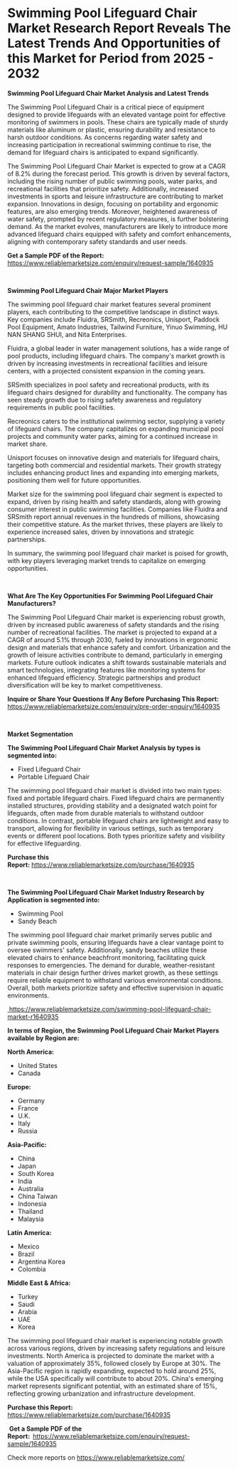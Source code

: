 <p><h1>Swimming Pool Lifeguard Chair Market Research Report Reveals The Latest Trends And Opportunities of this Market for Period from 2025 - 2032</h1></p><p><strong>Swimming Pool Lifeguard Chair Market Analysis and Latest Trends</strong></p>
<p><p>The Swimming Pool Lifeguard Chair is a critical piece of equipment designed to provide lifeguards with an elevated vantage point for effective monitoring of swimmers in pools. These chairs are typically made of sturdy materials like aluminum or plastic, ensuring durability and resistance to harsh outdoor conditions. As concerns regarding water safety and increasing participation in recreational swimming continue to rise, the demand for lifeguard chairs is anticipated to expand significantly.</p><p>The Swimming Pool Lifeguard Chair Market is expected to grow at a CAGR of 8.2% during the forecast period. This growth is driven by several factors, including the rising number of public swimming pools, water parks, and recreational facilities that prioritize safety. Additionally, increased investments in sports and leisure infrastructure are contributing to market expansion. Innovations in design, focusing on portability and ergonomic features, are also emerging trends. Moreover, heightened awareness of water safety, prompted by recent regulatory measures, is further bolstering demand. As the market evolves, manufacturers are likely to introduce more advanced lifeguard chairs equipped with safety and comfort enhancements, aligning with contemporary safety standards and user needs.</p></p>
<p><strong>Get a Sample PDF of the Report:&nbsp;</strong> <a href="https://www.reliablemarketsize.com/enquiry/request-sample/1640935?utm_campaign=1895&utm_medium=2&utm_source=Github&utm_content=ia&utm_term=22022025&utm_id=swimming-pool-lifeguard-chair">https://www.reliablemarketsize.com/enquiry/request-sample/1640935</a></p>
<p>&nbsp;</p>
<p><strong>Swimming Pool Lifeguard Chair Major Market Players</strong></p>
<p><p>The swimming pool lifeguard chair market features several prominent players, each contributing to the competitive landscape in distinct ways. Key companies include Fluidra, SRSmith, Recreonics, Unisport, Paddock Pool Equipment, Amato Industries, Tailwind Furniture, Yinuo Swimming, HU NAN SHANG SHUI, and Nita Enterprises. </p><p>Fluidra, a global leader in water management solutions, has a wide range of pool products, including lifeguard chairs. The company's market growth is driven by increasing investments in recreational facilities and leisure centers, with a projected consistent expansion in the coming years. </p><p>SRSmith specializes in pool safety and recreational products, with its lifeguard chairs designed for durability and functionality. The company has seen steady growth due to rising safety awareness and regulatory requirements in public pool facilities.</p><p>Recreonics caters to the institutional swimming sector, supplying a variety of lifeguard chairs. The company capitalizes on expanding municipal pool projects and community water parks, aiming for a continued increase in market share.</p><p>Unisport focuses on innovative design and materials for lifeguard chairs, targeting both commercial and residential markets. Their growth strategy includes enhancing product lines and expanding into emerging markets, positioning them well for future opportunities.</p><p>Market size for the swimming pool lifeguard chair segment is expected to expand, driven by rising health and safety standards, along with growing consumer interest in public swimming facilities. Companies like Fluidra and SRSmith report annual revenues in the hundreds of millions, showcasing their competitive stature. As the market thrives, these players are likely to experience increased sales, driven by innovations and strategic partnerships. </p><p>In summary, the swimming pool lifeguard chair market is poised for growth, with key players leveraging market trends to capitalize on emerging opportunities.</p></p>
<p>&nbsp;</p>
<p><strong>What Are The Key Opportunities For Swimming Pool Lifeguard Chair Manufacturers?</strong></p>
<p><p>The Swimming Pool Lifeguard Chair market is experiencing robust growth, driven by increased public awareness of safety standards and the rising number of recreational facilities. The market is projected to expand at a CAGR of around 5.1% through 2030, fueled by innovations in ergonomic design and materials that enhance safety and comfort. Urbanization and the growth of leisure activities contribute to demand, particularly in emerging markets. Future outlook indicates a shift towards sustainable materials and smart technologies, integrating features like monitoring systems for enhanced lifeguard efficiency. Strategic partnerships and product diversification will be key to market competitiveness.</p></p>
<p><strong>Inquire or Share Your Questions If Any Before Purchasing This Report:</strong> <a href="https://www.reliablemarketsize.com/enquiry/pre-order-enquiry/1640935?utm_campaign=1895&utm_medium=2&utm_source=Github&utm_content=ia&utm_term=22022025&utm_id=swimming-pool-lifeguard-chair">https://www.reliablemarketsize.com/enquiry/pre-order-enquiry/1640935</a></p>
<p>&nbsp;</p>
<p><strong>Market Segmentation</strong></p>
<p><strong>The Swimming Pool Lifeguard Chair Market Analysis by types is segmented into:</strong></p>
<p><ul><li>Fixed Lifeguard Chair</li><li>Portable Lifeguard Chair</li></ul></p>
<p><p>The swimming pool lifeguard chair market is divided into two main types: fixed and portable lifeguard chairs. Fixed lifeguard chairs are permanently installed structures, providing stability and a designated watch point for lifeguards, often made from durable materials to withstand outdoor conditions. In contrast, portable lifeguard chairs are lightweight and easy to transport, allowing for flexibility in various settings, such as temporary events or different pool locations. Both types prioritize safety and visibility for effective lifeguarding.</p></p>
<p><strong>Purchase this Report:&nbsp;</strong><a href="https://www.reliablemarketsize.com/purchase/1640935?utm_campaign=1895&utm_medium=2&utm_source=Github&utm_content=ia&utm_term=22022025&utm_id=swimming-pool-lifeguard-chair">https://www.reliablemarketsize.com/purchase/1640935</a></p>
<p>&nbsp;</p>
<p><strong>The Swimming Pool Lifeguard Chair Market Industry Research by Application is segmented into:</strong></p>
<p><ul><li>Swimming Pool</li><li>Sandy Beach</li></ul></p>
<p><p>The swimming pool lifeguard chair market primarily serves public and private swimming pools, ensuring lifeguards have a clear vantage point to oversee swimmers' safety. Additionally, sandy beaches utilize these elevated chairs to enhance beachfront monitoring, facilitating quick responses to emergencies. The demand for durable, weather-resistant materials in chair design further drives market growth, as these settings require reliable equipment to withstand various environmental conditions. Overall, both markets prioritize safety and effective supervision in aquatic environments.</p></p>
<p><a href="https://www.reliablemarketsize.com/swimming-pool-lifeguard-chair-market-r1640935?utm_campaign=1895&utm_medium=2&utm_source=Github&utm_content=ia&utm_term=22022025&utm_id=swimming-pool-lifeguard-chair">&nbsp;https://www.reliablemarketsize.com/swimming-pool-lifeguard-chair-market-r1640935</a></p>
<p><strong>In terms of Region, the Swimming Pool Lifeguard Chair Market Players available by Region are:</strong></p>
<p>
    <p> <strong> North America: </strong>
        <ul>
            <li>United States</li>
            <li>Canada</li>
        </ul>
        </p> 
    <p> <strong> Europe: </strong>
        <ul>
            <li>Germany</li>
            <li>France</li>
            <li>U.K.</li>
            <li>Italy</li>
            <li>Russia</li>
        </ul>
        </p> 
    <p> <strong> Asia-Pacific: </strong>
        <ul>
            <li>China</li>
            <li>Japan</li>
            <li>South Korea</li>
            <li>India</li>
            <li>Australia</li>
            <li>China Taiwan</li>
            <li>Indonesia</li>
            <li>Thailand</li>
            <li>Malaysia</li>
        </ul>
        </p> 
    <p> <strong> Latin America: </strong>
        <ul>
            <li>Mexico</li>
            <li>Brazil</li>
            <li>Argentina Korea</li>
            <li>Colombia</li>
        </ul>
        </p> 
    <p> <strong> Middle East & Africa: </strong>
        <ul>
            <li>Turkey</li>
            <li>Saudi</li>
            <li>Arabia</li>
            <li>UAE</li>
            <li>Korea</li>
        </ul>
    </p>
    </p>
<p><p>The swimming pool lifeguard chair market is experiencing notable growth across various regions, driven by increasing safety regulations and leisure investments. North America is projected to dominate the market with a valuation of approximately 35%, followed closely by Europe at 30%. The Asia-Pacific region is rapidly expanding, expected to hold around 25%, while the USA specifically will contribute to about 20%. China's emerging market represents significant potential, with an estimated share of 15%, reflecting growing urbanization and infrastructure development.</p></p>
<p><strong>Purchase this Report: </strong><a href="https://www.reliablemarketsize.com/purchase/1640935?utm_campaign=1895&utm_medium=2&utm_source=Github&utm_content=ia&utm_term=22022025&utm_id=swimming-pool-lifeguard-chair">https://www.reliablemarketsize.com/purchase/1640935</a></p>
<p>&nbsp;<strong>Get a Sample PDF of the Report:&nbsp;&nbsp;</strong><a href="https://www.reliablemarketsize.com/enquiry/request-sample/1640935?utm_campaign=1895&utm_medium=2&utm_source=Github&utm_content=ia&utm_term=22022025&utm_id=swimming-pool-lifeguard-chair">https://www.reliablemarketsize.com/enquiry/request-sample/1640935</a></p>
<p><strong></strong></p>
<p>Check more reports on <a href="https://www.reliablemarketsize.com/?utm_campaign=1895&utm_medium=2&utm_source=Github&utm_content=ia&utm_term=22022025&utm_id=swimming-pool-lifeguard-chair">https://www.reliablemarketsize.com/</a></p>